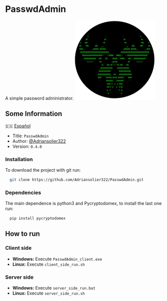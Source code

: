 # PasswdAdmin

A simple password administrator. 
![Logo](img/passwdAdmin_logo.png)


## Some Information
🇪🇸 [Español](README_spanish.md)
- Title: `PasswdAdmin`
- Author: [@Adriansolier322](https://www.github.com/Adriansolier322)
- Version: `0.4.0`


### Installation

To download the project with git run:
```bash
  git clone https://github.com/Adriansolier322/PasswdAdmin.git
```
### Dependencies
The main dependence is python3 and Pycryptodomex, to install the last one run:
```bash
  pip install pycryptodomex
```
## How to run

### Client side
* **Windows:** Execute `PasswdAdmin_client.exe`
* **Linux:** Execute `client_side_run.sh`

### Server side
* **Windows:** Execute `server_side_run.bat`
* **Linux:** Execute `server_side_run.sh`
